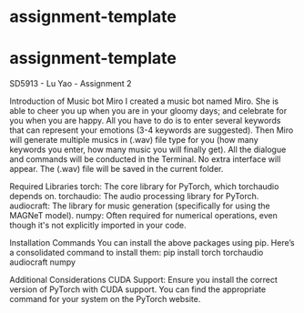 # assignment-template
# assignment-template
SD5913 - Lu Yao - Assignment 2

Introduction of Music bot Miro
I created a music bot named Miro. She is able to cheer you up when you are in your gloomy days; and celebrate for you when you are happy. All you have to do is to enter several keywords that can represent your emotions (3-4 keywords are suggested). Then Miro will generate multiple musics in (.wav) file type for you (how many keywords you enter, how many music you will finally get).
All the dialogue and commands will be conducted in the Terminal. No extra interface will appear. The (.wav) file will be saved in the current folder.

Required Libraries
torch: The core library for PyTorch, which torchaudio depends on.
torchaudio: The audio processing library for PyTorch.
audiocraft: The library for music generation (specifically for using the MAGNeT model).
numpy: Often required for numerical operations, even though it's not explicitly imported in your code.

Installation Commands
You can install the above packages using pip. Here’s a consolidated command to install them:
pip install torch torchaudio audiocraft numpy

Additional Considerations
CUDA Support: Ensure you install the correct version of PyTorch with CUDA support. 
You can find the appropriate command for your system on the PyTorch website.
